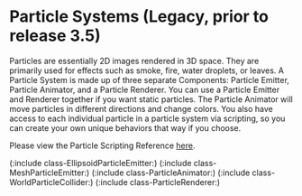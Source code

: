 Particle Systems (Legacy, prior to release 3.5)
===============================================


<span class=keyword>Particles</span> are essentially 2D images rendered in 3D space.  They are primarily used for effects such as smoke, fire, water droplets, or leaves.  A <span class=component>Particle System</span> is made up of three separate Components: <span class=component>Particle Emitter</span>, <span class=component>Particle Animator</span>, and a <span class=component>Particle Renderer</span>.  You can use a Particle Emitter and Renderer together if you want static particles.  The Particle Animator will move particles in different directions and change colors.  You also have access to each individual particle in a particle system via scripting, so you can create your own unique behaviors that way if you choose.

Please view the Particle Scripting Reference [here](path:../scriptreference/particleemitter.html.html).

(:include class-EllipsoidParticleEmitter:)
(:include class-MeshParticleEmitter:)
(:include class-ParticleAnimator:)
(:include class-WorldParticleCollider:)
(:include class-ParticleRenderer:)
